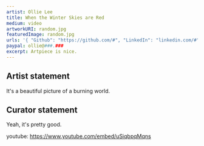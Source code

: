 ```yaml
---
artist: Ollie Lee
title: When the Winter Skies are Red
medium: video
artworkURI: random.jpg
featuredImage: random.jpg
urls: '{ "Github": "https://github.com/#", "LinkedIn": "linkedin.com/#" }'
paypal: ollie@###.###
excerpt: Artpiece is nice.
---
```


## Artist statement

It's a beautiful picture of a burning world.

## Curator statement

Yeah, it's pretty good.

youtube: https://www.youtube.com/embed/uSiqbpqMqns
